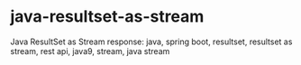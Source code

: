 # java-resultset-as-stream
Java ResultSet as Stream response: java, spring boot, resultset, resultset as stream, rest api, java9, stream, java stream

